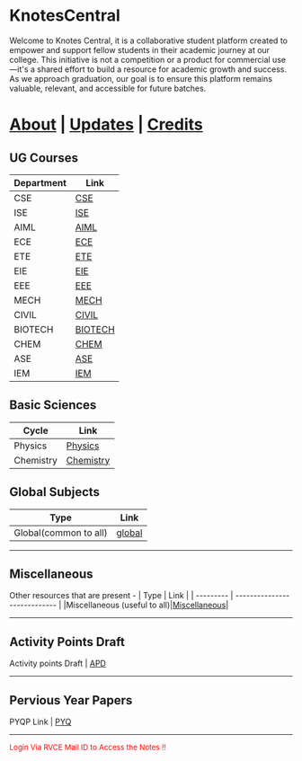 # KnotesCentral

Welcome to Knotes Central, it is a collaborative student platform created to empower and support fellow students in their academic journey at our college. This initiative is not a competition or a product for commercial use—it's a shared effort to build a resource for academic growth and success. As we approach graduation, our goal is to ensure this platform remains valuable, relevant, and accessible for future batches. 

# [About](./main/about.md) | [Updates](./main/updates.md) | [Credits](./main/credits.md)

## UG Courses

| Department | Link                     |
| ---------- | ------------------------ |
| CSE        | [CSE](./CSE/index.md)    |
| ISE        | [ISE](./CSE/index.md)    |
| AIML       | [AIML](./CSE/index.md)   |
| ECE        | [ECE](./ECE/index.md)    |
| ETE        | [ETE](./ETE/index.md)    |
| EIE        | [EIE](./EIE/index.md)    |
| EEE        | [EEE](./EEE/index.md)    |
| MECH       | [MECH](./ME/index.md)    |
| CIVIL      | [CIVIL](./CV/index.md)   |
| BIOTECH    | [BIOTECH](./BT/index.md) |
| CHEM       | [CHEM](./CH/index.md)    |
| ASE        | [ASE](./ASE/index.md)    |
|IEM         | [IEM](./IEM/index.md)   |   


## Basic Sciences

| Cycle     | Link                          |
| --------- | ----------------------------  |
| Physics   | [Physics](./PHY/index.md)    |
| Chemistry | [Chemistry](./CHEM/index.md) |

## Global Subjects
| Type      | Link                          |
| --------- | ----------------------------  |
|Global(common to all)|[global](https://drive.google.com/drive/folders/1nQTzNXHfLxw4NlNkiD8dsu1nwkJ9FLb7?usp=share_link)|
___
## Miscellaneous 
Other resources that are present - 
| Type      | Link                          |
| --------- | ----------------------------  |
|Miscellaneous (useful to all)|[Miscellaneous](https://drive.google.com/drive/folders/1G74LEKfY4ykhb06lyVv_yIbS-DMO7NMq?usp=drive_link)|

___
## Activity Points Draft 

Activity points Draft | [APD](https://drive.google.com/drive/folders/1HD0FWV8c7qvXN8WgNkKu5TFgl8X35z9T?usp=share_link) 
____
## Pervious Year Papers

PYQP Link | [PYQ](./PYQ/index.md) 

___


<p style="color:red; font-size:small;">
  Login Via RVCE Mail ID to Access the Notes !!
</p>
